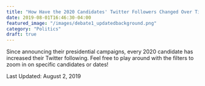 ```yaml
---
title: "How Have the 2020 Candidates' Twitter Followers Changed Over Time?"
date: 2019-08-01T16:46:30-04:00
featured_image: "/images/debate1_updatedbackground.png"
category: "Politics"
draft: true
---
```

Since announcing their presidential campaigns, every 2020 candidate has increased their Twitter following. Feel free to play around with the filters to zoom in on specific candidates or dates!

Last Updated: August 2, 2019
